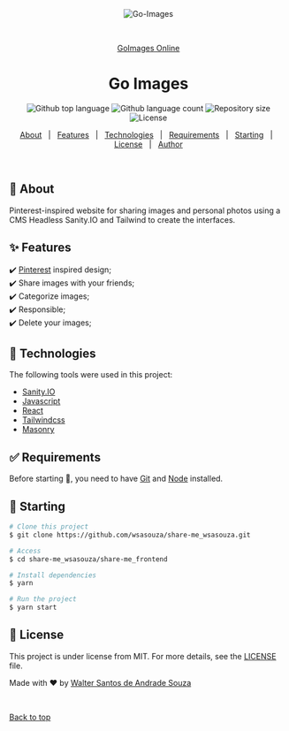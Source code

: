 <div align="center" id="top"> 
  <img src="./go-images.gif" alt="Go-Images" />

&#xa0;

<a href="https://go-images.netlify.app/">GoImages Online</a>

</div>

<h1 align="center">Go Images</h1>

<p align="center">
  <img alt="Github top language" src="https://img.shields.io/github/languages/top/wsasouza/share-me_wsasouza?color=81BE00">

  <img alt="Github language count" src="https://img.shields.io/github/languages/count/wsasouza/share-me_wsasouza?color=81BE00">

  <img alt="Repository size" src="https://img.shields.io/github/repo-size/wsasouza/share-me_wsasouza?color=81BE00">

  <img alt="License" src="https://img.shields.io/github/last-commit/wsasouza/share-me_wsasouza?color=81BE00">
  
</p>

<p align="center">
  <a href="#dart-about">About</a> &#xa0; | &#xa0; 
  <a href="#sparkles-features">Features</a> &#xa0; | &#xa0;
  <a href="#rocket-technologies">Technologies</a> &#xa0; | &#xa0;
  <a href="#white_check_mark-requirements">Requirements</a> &#xa0; | &#xa0;
  <a href="#checkered_flag-starting">Starting</a> &#xa0; | &#xa0;
  <a href="#memo-license">License</a> &#xa0; | &#xa0;
  <a href="https://github.com/wsasouza" target="_blank">Author</a>
</p>

<br>

## :dart: About

Pinterest-inspired website for sharing images and personal photos using a CMS Headless Sanity.IO and Tailwind to create the interfaces.

## :sparkles: Features

:heavy_check_mark: [Pinterest](https://br.pinterest.com/) inspired design;\
:heavy_check_mark: Share images with your friends;\
:heavy_check_mark: Categorize images;\
:heavy_check_mark: Responsible;\
:heavy_check_mark: Delete your images;

## :rocket: Technologies

The following tools were used in this project:

- [Sanity.IO](https://www.sanity.io/)
- [Javascript](https://developer.mozilla.org/pt-BR/docs/Web/JavaScript)
- [React](https://pt-br.reactjs.org/)
- [Tailwindcss](https://tailwindcss.com/)
- [Masonry](https://masonry.desandro.com/)

## :white_check_mark: Requirements

Before starting :checkered_flag:, you need to have [Git](https://git-scm.com) and [Node](https://nodejs.org/en/) installed.

## :checkered_flag: Starting

```bash
# Clone this project
$ git clone https://github.com/wsasouza/share-me_wsasouza.git

# Access
$ cd share-me_wsasouza/share-me_frontend

# Install dependencies
$ yarn

# Run the project
$ yarn start

```

## :memo: License

This project is under license from MIT. For more details, see the [LICENSE](LICENSE.md) file.

Made with :heart: by <a href="https://github.com/wsasouza" target="_blank">Walter Santos de Andrade Souza</a>

&#xa0;

<a href="#top">Back to top</a>
